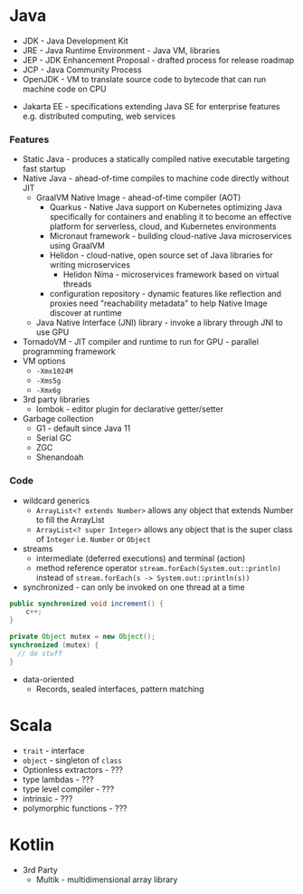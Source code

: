 # Java

- JDK - Java Development Kit
- JRE - Java Runtime Environment - Java VM, libraries
- JEP - JDK Enhancement Proposal - drafted process for release roadmap
- JCP - Java Community Process
- OpenJDK - VM to translate source code to bytecode that can run machine code on CPU

* Jakarta EE - specifications extending Java SE for enterprise features e.g. distributed computing, web services

### Features

- Static Java - produces a statically compiled native executable targeting fast startup
- Native Java - ahead-of-time compiles to machine code directly without JIT
  - GraalVM Native Image - ahead-of-time compiler (AOT)
    - Quarkus - Native Java support on Kubernetes
optimizing Java specifically for containers and enabling it to become an effective platform for serverless, cloud, and Kubernetes environments
    - Micronaut framework - building cloud-native Java microservices using GraalVM
    - Helidon - cloud-native, open source set of Java libraries for writing microservices
      - Helidon Níma - microservices framework based on virtual threads
    - configuration repository - dynamic features like reflection and proxies need "reachability metadata" to help Native Image discover at runtime 
  - Java Native Interface (JNI) library - invoke a library through JNI to use GPU
- TornadoVM - JIT compiler and runtime to run for GPU - parallel programming framework
- VM options
  - `-Xmx1024M`
  - `-Xms5g`
  - `-Xmx6g`
- 3rd party libraries
  - lombok - editor plugin for declarative getter/setter
- Garbage collection
  - G1 - default since Java 11
  - Serial GC
  - ZGC
  - Shenandoah

### Code

- wildcard generics
  - `ArrayList<? extends Number>` allows any object that extends Number to fill the ArrayList
  - `ArrayList<? super Integer>` allows any object that is the super class of `Integer` i.e. `Number` or `Object`
- streams
  - intermediate (deferred executions) and terminal (action)
  - method reference operator `stream.forEach(System.out::println)` instead of `stream.forEach(s -> System.out::println(s))`
- synchronized - can only be invoked on one thread at a time
```java
public synchronized void increment() {
    c++;
}
```
```java
private Object mutex = new Object();
synchronized (mutex) {
  // do stuff
}
```
- data-oriented
  - Records, sealed interfaces, pattern matching

# Scala

- `trait` - interface
- `object` - singleton of `class`
- Optionless extractors - ???
- type lambdas - ???
- type level compiler - ???
- intrinsic - ???
- polymorphic functions - ???

# Kotlin

- 3rd Party
  - Multik - multidimensional array library
